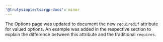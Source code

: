 ```yaml
---
'@trulysimple/tsargp-docs': minor
---
```


The Options page was updated to document the new `requiredIf` attribute for valued options. An example was added in the respective section to explain the difference between this attribute and the traditional `requires`.

